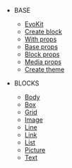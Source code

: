 * BASE

  * [EvoKit](packages/evokit/)
  * [Create block](/docs/base/create-block.md)
  * [With props](/docs/base/with-props.md)
  * [Base props](/docs/base/props.md)
  * [Block props](/docs/base/block-props.md)
  * [Media props](/docs/base/media.md)
  * [Create theme](/docs/base/theme.md)

* BLOCKS
  * [Body](packages/evokit-body/)
  * [Box](packages/evokit-box/)
  * [Grid](packages/evokit-grid/)
  * [Image](packages/evokit-image/)
  * [Line](packages/evokit-line/)
  * [Link](packages/evokit-link/)
  * [List](packages/evokit-list/)
  * [Picture](packages/evokit-picture/)
  * [Text](packages/evokit-text/)
